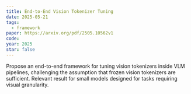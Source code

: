 ```yaml
---
title: End-to-End Vision Tokenizer Tuning
date: 2025-05-21
tags:
  - framework
paper: https://arxiv.org/pdf/2505.10562v1
code: 
year: 2025
star: false
---
```

Propose an end-to-end framework for tuning vision tokenizers inside VLM pipelines, challenging the assumption that frozen vision tokenizers are sufficient. Relevant result for small models designed for tasks requiring visual granularity. 
